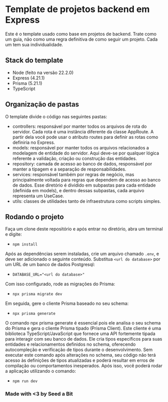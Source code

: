# Template de projetos backend em Express

Este é o template usado como base em projetos de backend. Trate como um guia, não como uma regra definitiva de como seguir um projeto. Cada um tem sua individualidade. 

## Stack do template

* Node (feito na versão 22.2.0)
* Express (4.21.1)
* Prisma (5.21.1)
* TypeScript

## Organização de pastas

O template divide o código nas seguintes pastas:

* controllers: responsável por manter todos os arquivos de rota do servidor.
  Cada rota é uma instância diferente da classe AppRoute. A 
  partir dela você pode usar o atributo routes para definir as rotas
  como definiria no Express.
* models: responsável por manter todos os arquivos relacionados a
  modelagem de entidade do servidor. Aqui deve-se por qualquer lógica
  referente a validação, criação ou construção das entidades.
* repository: camada de acesso ao banco de dados, responsável por manter
  a tipagem e a separação de responsabilidades.
* services: responsável também por regras de negócio, mas principalmente
  voltada para regras que dependem de acesso ao banco de dados. Esse diretório
  é dividido em subpastas para cada entidade (definida em models), e dentro
  dessas subpastas, cada arquivo representa um UseCase.
* utils: classes de utilidades tanto de infraestrutura como scripts simples.

## Rodando o projeto

Faça um clone deste repositório e após entrar no diretório, abra um terminal e digite:

 - `npm install`

Após as dependências serem instaladas, crie um arquivo chamado `.env`, e deve ser adicionado o
seguinte conteúdo. Substitua `<url do database>` por um URL de um banco de dados Postgresql:

- `DATABASE_URL="<url do database>"`

Com isso configurado, rode as migrações do Prisma:

- `npx prisma migrate dev`

Em seguida, gere o cliente Prisma baseado no seu schema:

- `npx prisma generate`

O comando npx prisma generate é essencial pois ele analisa o seu schema do Prisma e gera o cliente Prisma tipado (Prisma Client). Este cliente é uma biblioteca TypeScript/JavaScript que fornece uma API fortemente tipada para interagir com seu banco de dados. Ele cria tipos específicos para suas entidades e relacionamentos definidos no schema, oferecendo autocompleção e verificação de tipos durante o desenvolvimento. Sem executar este comando após alterações no schema, seu código não terá acesso às definições de tipos atualizadas e poderá resultar em erros de compilação ou comportamentos inesperados.
Após isso, você poderá rodar a aplicação utilizando o comando:

- `npm run dev`

### Made with <3 by Seed a Bit
